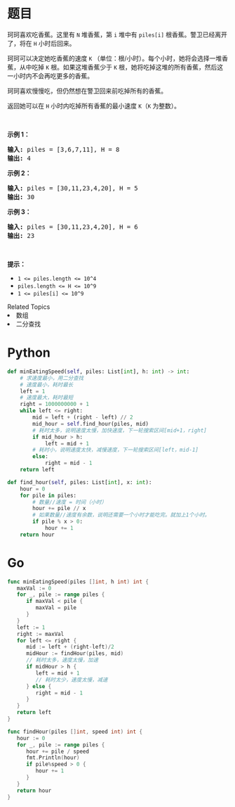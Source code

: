 # 题目

<p>珂珂喜欢吃香蕉。这里有&nbsp;<code>N</code>&nbsp;堆香蕉，第 <code>i</code> 堆中有&nbsp;<code>piles[i]</code>&nbsp;根香蕉。警卫已经离开了，将在&nbsp;<code>H</code>&nbsp;小时后回来。</p>

<p>珂珂可以决定她吃香蕉的速度&nbsp;<code>K</code>&nbsp;（单位：根/小时）。每个小时，她将会选择一堆香蕉，从中吃掉 <code>K</code> 根。如果这堆香蕉少于 <code>K</code> 根，她将吃掉这堆的所有香蕉，然后这一小时内不会再吃更多的香蕉。&nbsp;&nbsp;</p>

<p>珂珂喜欢慢慢吃，但仍然想在警卫回来前吃掉所有的香蕉。</p>

<p>返回她可以在 <code>H</code> 小时内吃掉所有香蕉的最小速度 <code>K</code>（<code>K</code> 为整数）。</p>

<p>&nbsp;</p>

<ul>
</ul>

<p><strong>示例 1：</strong></p>

<pre><strong>输入: </strong>piles = [3,6,7,11], H = 8
<strong>输出: </strong>4
</pre>

<p><strong>示例&nbsp;2：</strong></p>

<pre><strong>输入: </strong>piles = [30,11,23,4,20], H = 5
<strong>输出: </strong>30
</pre>

<p><strong>示例&nbsp;3：</strong></p>

<pre><strong>输入: </strong>piles = [30,11,23,4,20], H = 6
<strong>输出: </strong>23
</pre>

<p>&nbsp;</p>

<p><strong>提示：</strong></p>

<ul>
	<li><code>1 &lt;= piles.length &lt;= 10^4</code></li>
	<li><code>piles.length &lt;= H &lt;= 10^9</code></li>
	<li><code>1 &lt;= piles[i] &lt;= 10^9</code></li>
</ul>
<div><div>Related Topics</div><div><li>数组</li><li>二分查找</li></div></div>

# Python

```python
def minEatingSpeed(self, piles: List[int], h: int) -> int:
    # 求速度最小，用二分查找
    # 速度最小，耗时最长
    left = 1
    # 速度最大，耗时最短
    right = 1000000000 + 1
    while left <= right:
        mid = left + (right - left) // 2
        mid_hour = self.find_hour(piles, mid)
        # 耗时太多，说明速度太慢，加快速度，下一轮搜索区间[mid+1，right]
        if mid_hour > h:
            left = mid + 1
        # 耗时小，说明速度太快，减慢速度，下一轮搜索区间[left，mid-1]
        else:
            right = mid - 1
    return left

def find_hour(self, piles: List[int], x: int):
    hour = 0
    for pile in piles:
        # 数量//速度 = 时间（小时）
        hour += pile // x
        # 如果数量//速度有余数，说明还需要一个小时才能吃完。就加上1个小时。
        if pile % x > 0:
            hour += 1
    return hour
```

# Go

```go
func minEatingSpeed(piles []int, h int) int {
   maxVal := 0
   for _, pile := range piles {
      if maxVal < pile {
         maxVal = pile
      }
   }
   left := 1
   right := maxVal
   for left <= right {
      mid := left + (right-left)/2
      midHour := findHour(piles, mid)
      // 耗时太多，速度太慢，加速
      if midHour > h {
         left = mid + 1
         // 耗时太少，速度太慢，减速
      } else {
         right = mid - 1
      }
   }
   return left
}

func findHour(piles []int, speed int) int {
   hour := 0
   for _, pile := range piles {
      hour += pile / speed
      fmt.Println(hour)
      if pile%speed > 0 {
         hour += 1
      }
   }
   return hour
}
```